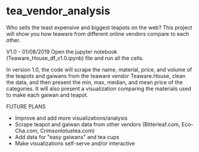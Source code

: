 # tea_vendor_analysis
Who sells the least expensive and biggest teapots on the web? This project will show you how teaware from different online vendors compare to each other. 

V1.0 - 01/08/2019
Open the jupyter notebook (Teaware_House_df_v1.0.ipynb) file and run all the cells.

In version 1.0, the code will scrape the name, material, price, and volume of the teapots and gaiwans from the teaware vendor Teaware.House, clean the data, and then present the min, max, median, and mean price of the categories. It will also present a visualization comparing the materials used to make each gaiwan and teapot.

FUTURE PLANS
- Improve and add more visualizations/analysis
- Scrape teapot and gaiwan data from other vendors (Bitterleaf.com, Eco-Cha.com, Crimsonlotustea.com)
- Add data for "easy gaiwans" and tea cups
- Make visualizations self-serve and/or interactive
